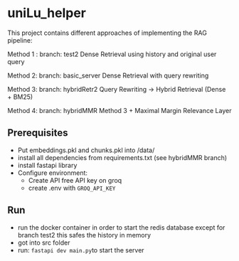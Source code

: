 # uniLu_helper
This project contains different approaches of implementing the RAG pipeline:

Method 1 :
branch: test2
Dense Retrieval using history and original user query

Method 2:
branch: basic_server
Dense Retrieval with query rewriting

Method 3:
branch: hybridRetr2
Query Rewriting -> Hybrid Retrieval (Dense + BM25)

Method 4:
branch: hybridMMR
Method 3 + Maximal Margin Relevance Layer

## Prerequisites
- Put embeddings.pkl and chunks.pkl into /data/
- install all dependencies from requirements.txt (see hybridMMR branch)
- install fastapi library
- Configure environment:
  - Create API free API key on groq
  - create .env with `GROQ_API_KEY`

## Run
- run the docker container in order to start the redis database except for branch test2 this safes the history in memory
- got into src folder
- run: `fastapi dev main.py`to start the server
